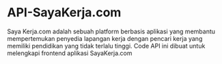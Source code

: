 # API-SayaKerja.com
Saya Kerja.com adalah sebuah platform berbasis aplikasi yang membantu mempertemukan penyedia lapangan kerja dengan pencari kerja yang memiliki pendidikan yang tidak terlalu tinggi. 
Code API ini dibuat untuk melengkapi frontend aplikasi SayaKerja.com 
